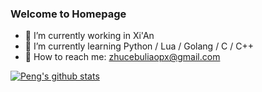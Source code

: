 ### Welcome to Homepage

- 🌈 I’m currently working in Xi'An
- 🌈 I’m currently learning Python / Lua / Golang / C / C++
- 🌈 How to reach me: zhucebuliaopx@gmail.com

[![Peng's github stats](https://github-readme-stats.vercel.app/api?username=zhucebuliaopx&theme=solarized-light&show_icons=true)](https://github.com/zhucebuliaopx)

<!--
**zhucebuliaopx/zhucebuliaopx** is a ✨ _special_ ✨ repository because its `README.md` (this file) appears on your GitHub profile.

Here are some ideas to get you started:


- 👯 I’m looking to collaborate on ...
- 🤔 I’m looking for help with ...
- 💬 Ask me about ...
- 😄 Pronouns: ...
- ⚡ Fun fact: ...
-->
